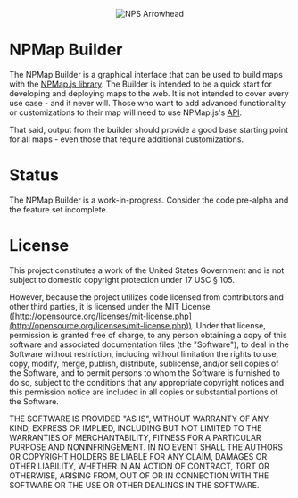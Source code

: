 <p align="center">
  <img src="http://www.nps.gov/npmap/img/nps-arrowhead-medium.png" alt="NPS Arrowhead">
</p>

# NPMap Builder

The NPMap Builder is a graphical interface that can be used to build maps with the [NPMap.js library](https://github.com/nationalparkservice/npmap.js). The Builder is intended to be a quick start for developing and deploying maps to the web. It is not intended to cover every use case - and it never will. Those who want to add advanced functionality or customizations to their map will need to use NPMap.js's [API](https://github.com/nationalparkservice/npmap.js/blob/master/API.md).

That said, output from the builder should provide a good base starting point for all maps - even those that require additional customizations.

# Status

The NPMap Builder is a work-in-progress. Consider the code pre-alpha and the feature set incomplete.

# License

This project constitutes a work of the United States Government and is not subject to domestic copyright protection under 17 USC § 105.

However, because the project utilizes code licensed from contributors and other third parties, it is licensed under the MIT License ([http://opensource.org/licenses/mit-license.php](http://opensource.org/licenses/mit-license.php)). Under that license, permission is granted free of charge, to any person obtaining a copy of this software and associated documentation files (the "Software"), to deal in the Software without restriction, including without limitation the rights to use, copy, modify, merge, publish, distribute, sublicense, and/or sell copies of the Software, and to permit persons to whom the Software is furnished to do so, subject to the conditions that any appropriate copyright notices and this permission notice are included in all copies or substantial portions of the Software.

THE SOFTWARE IS PROVIDED "AS IS", WITHOUT WARRANTY OF ANY KIND, EXPRESS OR IMPLIED, INCLUDING BUT NOT LIMITED TO THE WARRANTIES OF MERCHANTABILITY, FITNESS FOR A PARTICULAR PURPOSE AND NONINFRINGEMENT. IN NO EVENT SHALL THE AUTHORS OR COPYRIGHT HOLDERS BE LIABLE FOR ANY CLAIM, DAMAGES OR OTHER LIABILITY, WHETHER IN AN ACTION OF CONTRACT, TORT OR OTHERWISE, ARISING FROM, OUT OF OR IN CONNECTION WITH THE SOFTWARE OR THE USE OR OTHER DEALINGS IN THE SOFTWARE.